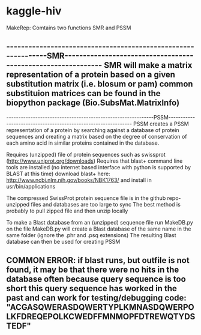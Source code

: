 kaggle-hiv
==========
MakeRep:
Comtains two functions SMR and PSSM 

--------------------------------------------------------------SMR------------------------------------------------------------- SMR will make a matrix representation of a protein based on a given substitution matrix (i.e. blosum or pam)
common substituion matrices can be found in the biopython package (Bio.SubsMat.MatrixInfo)
--------------------------------------------------------------------------------------------------------------------------------


-------------------------------------------------------------PSSM---------------------------------------------------------------
PSSM creates a PSSM representation of a protein by searching against a database of protein sequences and creating a matrix based on the degree of conservation of each amino acid in similar proteins contained in the database.

Requires (unzipped) file of protein sequences such as swissprot (http://www.uniprot.org/downloads)
Requires that blast+ command line tools are installed (no internet based interface with python is supported by BLAST at this time)
download blast+ here: http://www.ncbi.nlm.nih.gov/books/NBK1763/ and install in usr/bin/applications

The compressed SwissProt protein sequence file is in the github repo- unzipped files and databases are too large to sync
The best method is probably to pull zipped file and then unzip locally


To make a Blast database from an (unzipped) sequence file run MakeDB.py on the file
MakeDB.py will create a Blast database of the same name in the same folder (ignore the .phr and .psq extensions)
The resulting Blast database can then be used for creating PSSM

COMMON ERROR: if blast runs, but outfile is not found, it may be that there were no hits in the database
often because query sequence is too short
this query sequence has worked in the past and can work for testing/debugging code: 
"ACGASQWERASDQWERTYPLKMNASDQWERPOLKFDREQEPOLKCWEDFFMNMOPFDTREWQTYDSTEDF"
--------------------------------------------------------------------------------------------------------------------------------

